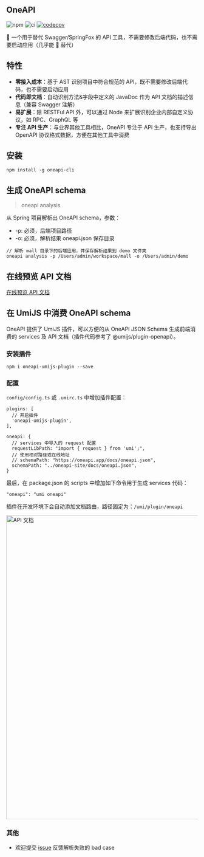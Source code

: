 ## OneAPI
![npm](https://img.shields.io/npm/v/oneapi-cli)
![ci](https://github.com/tudou527/oneapi/actions/workflows/ci.yml/badge.svg)
[![codecov](https://codecov.io/gh/tudou527/oneapi/branch/master/graph/badge.svg)](https://codecov.io/gh/tudou527/oneapi)

🐝 一个用于替代 Swagger/SpringFox 的 API 工具，不需要修改后端代码，也不需要启动应用（几乎能 💯 替代）

## 特性
* **零接入成本**：基于 AST 识别项目中符合规范的 API，既不需要修改后端代码，也不需要启动应用
* **代码即文档**：自动识别方法&字段中定义的 JavaDoc 作为 API 文档的描述信息（兼容 Swagger 注解）
* **易扩展**：除 RESTFul API 外，可以通过 Node 来扩展识别企业内部自定义协议，如 RPC、GraphQL 等
* **专注 API 生产**：与业界其他工具相比，OneAPI 专注于 API 生产，也支持导出 OpenAPI 协议格式数据，方便在其他工具中消费

## 安装
```
npm install -g oneapi-cli
```


## 生成 OneAPI schema

> oneapi analysis

从 Spring 项目解析出 OneAPI schema，参数：

* -p: 必须，后端项目路径
* -o: 必须，解析结果 oneapi.json 保存目录

```
// 解析 mall 目录下的后端应用，并保存解析结果到 demo 文件夹
oneapi analysis -p /Users/admin/workspace/mall -o /Users/admin/demo
```

## 在线预览 API 文档

[在线预览 API 文档](https://oneapi.app/docs)


## 在 UmiJS 中消费 OneAPI schema

OneAPI 提供了 UmiJS 插件，可以方便的从 OneAPI JSON Schema 生成前端消费的 services 及 API 文档（插件代码参考了 @umijs/plugin-openapi）。

### 安装插件

```
npm i oneapi-umijs-plugin --save
```

### 配置

`config/config.ts` 或 `.umirc.ts` 中增加插件配置：

```
plugins: [
  // 开启插件
  'oneapi-umijs-plugin',
],

oneapi: {
  // services 中导入的 request 配置
  requestLibPath: "import { request } from 'umi';",
  // 使用相对路径或在线地址
  // schemaPath: "https://oneapi.app/docs/oneapi.json",
  schemaPath: "../oneapi-site/docs/oneapi.json",
}
```

最后，在 package.json 的 scripts 中增加如下命令用于生成 services 代码：

```
"oneapi": "umi oneapi"
```

插件在开发环境下会自动添加文档路由，路径固定为：`/umi/plugin/oneapi`

<img src="https://oneapi.app/static/umijs-plugin-doc.5816000c.png" width="800"  alt="API 文档"/>


### 其他
* 欢迎提交 [issue](https://github.com/tudou527/oneapi/issues) 反馈解析失败的 bad case